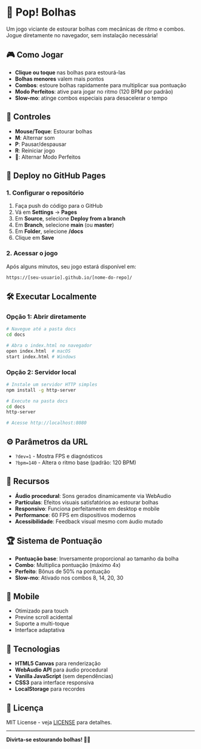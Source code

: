 # 🫧 Pop! Bolhas

Um jogo viciante de estourar bolhas com mecânicas de ritmo e combos. Jogue diretamente no navegador, sem instalação necessária!

## 🎮 Como Jogar

- **Clique ou toque** nas bolhas para estourá-las
- **Bolhas menores** valem mais pontos
- **Combos**: estoure bolhas rapidamente para multiplicar sua pontuação
- **Modo Perfeitos**: ative para jogar no ritmo (120 BPM por padrão)
- **Slow-mo**: atinge combos especiais para desacelerar o tempo

## 🎯 Controles

- **Mouse/Toque**: Estourar bolhas
- **M**: Alternar som
- **P**: Pausar/despausar
- **R**: Reiniciar jogo
- **🎯**: Alternar Modo Perfeitos

## 🚀 Deploy no GitHub Pages

### 1. Configurar o repositório

1. Faça push do código para o GitHub
2. Vá em **Settings** → **Pages**
3. Em **Source**, selecione **Deploy from a branch**
4. Em **Branch**, selecione **main** (ou **master**)
5. Em **Folder**, selecione **/docs**
6. Clique em **Save**

### 2. Acessar o jogo

Após alguns minutos, seu jogo estará disponível em:
```
https://[seu-usuario].github.io/[nome-do-repo]/
```

## 🛠️ Executar Localmente

### Opção 1: Abrir diretamente
```bash
# Navegue até a pasta docs
cd docs

# Abra o index.html no navegador
open index.html  # macOS
start index.html # Windows
```

### Opção 2: Servidor local
```bash
# Instale um servidor HTTP simples
npm install -g http-server

# Execute na pasta docs
cd docs
http-server

# Acesse http://localhost:8080
```

## ⚙️ Parâmetros da URL

- `?dev=1` - Mostra FPS e diagnósticos
- `?bpm=140` - Altera o ritmo base (padrão: 120 BPM)

## 🎵 Recursos

- **Áudio procedural**: Sons gerados dinamicamente via WebAudio
- **Partículas**: Efeitos visuais satisfatórios ao estourar bolhas
- **Responsivo**: Funciona perfeitamente em desktop e mobile
- **Performance**: 60 FPS em dispositivos modernos
- **Acessibilidade**: Feedback visual mesmo com áudio mutado

## 🏆 Sistema de Pontuação

- **Pontuação base**: Inversamente proporcional ao tamanho da bolha
- **Combo**: Multiplica pontuação (máximo 4x)
- **Perfeito**: Bônus de 50% na pontuação
- **Slow-mo**: Ativado nos combos 8, 14, 20, 30

## 📱 Mobile

- Otimizado para touch
- Previne scroll acidental
- Suporte a multi-toque
- Interface adaptativa

## 🔧 Tecnologias

- **HTML5 Canvas** para renderização
- **WebAudio API** para áudio procedural
- **Vanilla JavaScript** (sem dependências)
- **CSS3** para interface responsiva
- **LocalStorage** para recordes

## 📄 Licença

MIT License - veja [LICENSE](LICENSE) para detalhes.

---

**Divirta-se estourando bolhas! 🫧✨**
